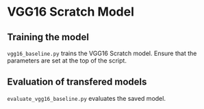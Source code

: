 # VGG16 Scratch Model

## Training the model 
`vgg16_baseline.py` trains the VGG16 Scratch model.  Ensure that the parameters are set at the top of the script.

## Evaluation of transfered models
`evaluate_vgg16_baseline.py` evaluates the saved model.